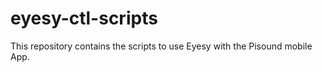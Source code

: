 # eyesy-ctl-scripts
 This repository contains the scripts to use Eyesy with the Pisound mobile App.
